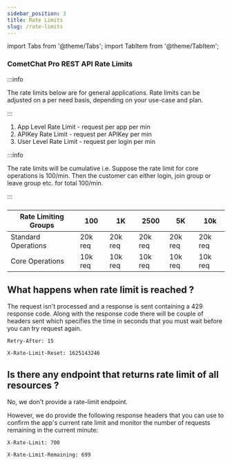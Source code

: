 ```yaml
---
sidebar_position: 3
title: Rate Limits
slug: /rate-limits
---
```


import Tabs from '@theme/Tabs';
import TabItem from '@theme/TabItem';


### CometChat Pro REST API Rate Limits


:::info

The rate limits below are for general applications. Rate limits can be adjusted on a per need basis, depending on your use-case and plan.

:::

1. App Level Rate Limit  - request per app per min
2. APIKey Rate Limit     - request per APIKey per min
3. User Level Rate Limit  - request per login per min


:::info

The rate limits will be cumulative  i.e. Suppose the rate limit for core operations is 100/min. Then the customer can either login, join group or leave group etc. for total 100/min.

:::

###


| Rate Limiting Groups | 100 | 1K | 2500 | 5K | 10k | 
| ---- | ---- | ---- | ---- | ---- | ---- | 
| Standard Operations | 20k req | 20k req | 20k req | 20k req | 20k req | 
| Core Operations | 10k req | 10k req | 10k req | 10k req | 10k req | 


## What happens when rate limit is reached ?

The request isn't processed and a response is sent containing a 429 response code.
Along with the response code there will be couple of headers sent which specifies the time in seconds that you must wait before you can try request again.

`Retry-After: 15`

`X-Rate-Limit-Reset: 1625143246`

## Is there any endpoint that returns rate limit of all resources ?

No, we don't provide a rate-limit endpoint.

However, we do provide the following response headers that you can use to confirm the app's current rate limit and monitor the number of requests remaining in the current minute:

`X-Rate-Limit: 700`

`X-Rate-Limit-Remaining: 699`

